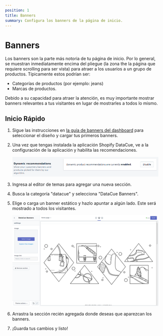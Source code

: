 ```yaml
---
position: 1
title: Banners
summary: Configura los banners de la página de inicio.
---
```


# Banners

Los banners son la parte más notoria de tu página de inicio. Por lo general, se muestran inmediatamente encima del pliegue (la zona the la página que requiere scrolling para ser vista) para atraer a los usuarios a un grupo de productos. Típicamente estos podrían ser:

- Categorías de productos (por ejemplo: jeans)
- Marcas de productos.

Debido a su capacidad para atraer la atención, es muy importante mostrar banners relevantes a tus visitantes en lugar de mostrarles a todos lo mismo.

## Inicio Rápido

1. Sigue las instrucciones en [la guía de banners del dashboard](/es/dashboard/banners.html) para seleccionar el diseño y cargar tus primeros banners.

2. Una vez que tengas instalada la aplicación Shopify DataCue, ve a la configuración de la aplicación y habilita las recomendaciones.

    ![Recomendaciones de habilitación](../../shopify/images/enable.png)

3. Ingresa al editor de temas para agregar una nueva sección.

4. Busca la categoría "datacue" y selecciona "DataCue Banners".

5. Elige o carga un banner estático y hazlo apuntar a algún lado. Este será mostrado a todos los visitantes.

   ![Cargando un banner estático](../../shopify/images/homepage_banners.png)

6. Arrastra la sección recién agregada donde deseas que aparezcan los banners.

7. ¡Guarda tus cambios y listo!
